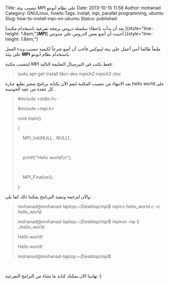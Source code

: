 Title: تنصيب بيئة MPI على نظام أبونتو
Date: 2013-10-15 11:58
Author: mohanad
Category: GNULinux, howto
Tags: install, mpi, parallel programming, ubuntu
Slug: how-to-install-mpi-on-ubuntu
Status: published

[بعد أن بدأت بإعطاء سلسلة دروس برمجة تفرعية باستخدام مكتبة ]{style="line-height: 1.6em;"}**MPI**[ أحببت أن أضع بعض الدروس على مدونتي.]{style="line-height: 1.6em;"}

طبعاً طالما أنني أعمل على بيئة لينوكس فأحب أن أضع شرحاً لكيفية تنصيب وبدء العمل على بيئة **MPI** باستخدام نظام أبونتو.

لتنصيب مكتبة MPI فقط نكتب في التيرمينال التعليمة التالية:

> sudo apt-get install libcr-dev mpich2 mpich2-doc

بعد الانتهاء من تنصيب المكتبة لنقم الآن بكتابة برنامج صغير يطبع عبارة hello world على كل عقدة من عقد الحوسبة.

> \#include \<stdio.h\>  
>   
> \#include \<mpi.h\>
>
> void main()  
>   
> {  
>   
>     MPI\_Init(NULL , NULL);  
>   
>       
>   
>     printf("Hello world!\\n");  
>   
>       
>   
>     MPI\_Finalize();  
>   
> }

والآن لترجمة وتنفيذ البرنامج يمكننا ذلك كما يلي:

> mohanad\@mohanad-laptop:\~/Desktop/mpi\$ mpicc hello\_world.c -o hello\_world  
>   
> mohanad\@mohanad-laptop:\~/Desktop/mpi\$ mpirun -np 2 ./hello\_world  
>   
> Hello world!  
>   
> Hello world!  
>   
> mohanad\@mohanad-laptop:\~/Desktop/mpi\$

 

تهانينا الآن يمكنك كتابة ما تشاء من البرامج التفرعية :) 
